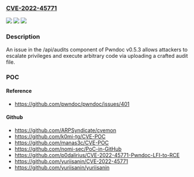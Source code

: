 ### [CVE-2022-45771](https://cve.mitre.org/cgi-bin/cvename.cgi?name=CVE-2022-45771)
![](https://img.shields.io/static/v1?label=Product&message=n%2Fa&color=blue)
![](https://img.shields.io/static/v1?label=Version&message=n%2Fa&color=blue)
![](https://img.shields.io/static/v1?label=Vulnerability&message=n%2Fa&color=brighgreen)

### Description

An issue in the /api/audits component of Pwndoc v0.5.3 allows attackers to escalate privileges and execute arbitrary code via uploading a crafted audit file.

### POC

#### Reference
- https://github.com/pwndoc/pwndoc/issues/401

#### Github
- https://github.com/ARPSyndicate/cvemon
- https://github.com/k0mi-tg/CVE-POC
- https://github.com/manas3c/CVE-POC
- https://github.com/nomi-sec/PoC-in-GitHub
- https://github.com/p0dalirius/CVE-2022-45771-Pwndoc-LFI-to-RCE
- https://github.com/yuriisanin/CVE-2022-45771
- https://github.com/yuriisanin/yuriisanin

